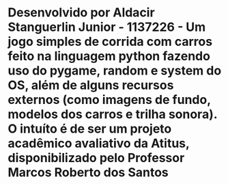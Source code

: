 # Desenvolvido por Aldacir Stanguerlin Junior - 1137226 - Um jogo simples de corrida com carros feito na linguagem python fazendo uso do pygame, random e system do OS, além de alguns recursos externos (como imagens de fundo, modelos dos carros e trilha sonora). O intuíto é de ser um projeto acadêmico avaliativo da Atitus, disponibilizado pelo Professor Marcos Roberto dos Santos
